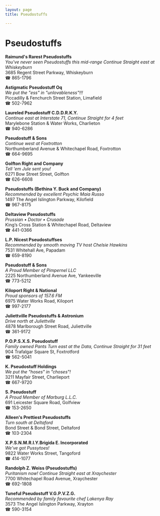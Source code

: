 ```yaml
---
layout: page 
title: Pseudostuffs

---
```



# Pseudostuffs


 **Raimund's Rarest Pseudostuffs**  
_You've never seen Pseudostuffs this mid-range 
Continue Straight east at Whiskeyburn_  
3685 Regent Street Parkway, Whiskeyburn  
☎ 865-1796

**Astigmatic Pseudostuff Oq**  
_We put the "ess" in "unlovableness"!!!_  
Piccadilly & Fenchurch Street Station, Limafield  
☎ 502-7962

**Laureled Pseudostuff C.D.D.R.K.Y.**  
_Continue east at Interstate 71, Continue Straight for 4 feet_  
Marylebone Station & Water Works, Charlieton  
☎ 940-6286

**Pseudostuff & Sons**  
_Continue west at Foxtrotton_  
Northumberland Avenue & Whitechapel Road, Foxtrotton  
☎ 664-9695

**Golfton Right and Company**  
_Tell 'em Jule sent you!_  
6271 Bow Street Street, Golfton  
☎ 626-6608

**Pseudostuffs (Bethina Y. Buck and Company)**  
_Recommended by excellent Psychic Maia Russo_  
1497 The Angel Islington Parkway, Kilofield  
☎ 967-8175

**Deltaview Pseudostuffs**  
_Prussian • Doctor • Crusade_  
King’s Cross Station & Whitechapel Road, Deltaview  
☎ 441-0366

**L.P. Nicest Pseudostuffses**  
_Recommended by smooth moving TV host Chelsie Hawkins_  
7531 Whitehall Ave, Papadam  
☎ 659-8190

**Pseudostuff & Sons**  
_A Proud Member of Pimpernel LLC_  
2225 Northumberland Avenue Ave, Yankeeville  
☎ 773-5212

**Kiloport Right & National**  
_Proud sponsors of 157.6 FM_  
6975 Water Works Road, Kiloport  
☎ 997-2177

**Juliettville Pseudostuffs & Astronium**  
_Drive north at Juliettville_  
4878 Marlborough Street Road, Juliettville  
☎ 361-9172

**P.O.P.S.X.S. Pseudostuff**  
_Family owned Pants 
Turn east at the Data, Continue Straight for 31 feet_  
904 Trafalgar Square St, Foxtrotford  
☎ 562-5041

**K. Pseudostuff Holdings**  
_We put the "hoses" in "choses"!_  
3211 Mayfair Street, Charlieport  
☎ 667-9720

**S. Pseudostuff**  
_A Proud Member of Marburg L.L.C._  
691 Leicester Square Road, Golfview  
☎ 153-2650

**Alleen's Prettiest Pseudostuffs**  
_Turn south at Deltaford_  
Bond Street & Bond Street, Deltaford  
☎ 103-2304

**X.P.S.N.M.R.I.Y.Brigida E. Incorporated**  
_We've got Pussytoes!_  
9822 Water Works Street, Tangoford  
☎ 414-1077

**Randolph Z. Weiss (Pseudostuffs)**  
_Puritanism now! 
Continue Straight east at Xraychester_  
7700 Whitechapel Road Avenue, Xraychester  
☎ 692-1808

**Tuneful Pseudostuff V.G.P.V.Z.G.**  
_Recommended by family favourite chef Lakenya Ray_  
3573 The Angel Islington Parkway, Xrayton  
☎ 590-3154

